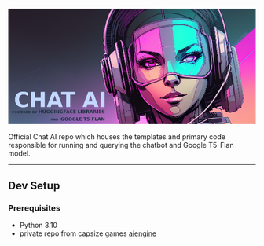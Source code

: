 [![Banner](banner.png)](https://capsizegames.itch.io/chat-ai)

Official Chat AI repo which houses the templates and primary code responsible
for running and querying the chatbot and Google T5-Flan model.

---

## Dev Setup

### Prerequisites

- Python 3.10
- private repo from capsize games [aiengine](https://github.com/Capsize-Games/aiengine)
